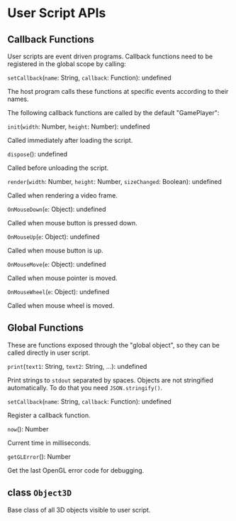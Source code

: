 # User Script APIs

## Callback Functions

User scripts are event driven programs. Callback functions need to be registered in the global scope by calling:

`setCallback`(`name`: String, `callback`: Function): undefined

The host program calls these functions at specific events according to their names. 

The following callback functions are called by the default "GamePlayer":

`init`(`width`: Number, `height`: Number): undefined

Called immediately after loading the script.

`dispose`(): undefined

Called before unloading the script.

`render`(`width`: Number, `height`: Number, `sizeChanged`: Boolean): undefined

Called when rendering a video frame.

`OnMouseDown`(`e`: Object): undefined

Called when mouse button is pressed down.

`OnMouseUp`(`e`: Object): undefined

Called when mouse button is up.

`OnMouseMove`(`e`: Object): undefined

Called when mouse pointer is moved.

`OnMouseWheel`(`e`: Object): undefined

Called when mouse wheel is moved.

## Global Functions

These are functions exposed through the "global object", so they can be called directly in user script.

`print`(`text1`: String, `text2`: String, ...): undefined

Print strings to `stdout` separated by spaces. Objects are not stringified automatically. To do that you need `JSON.stringify()`.

`setCallback`(`name`: String, `callback`: Function): undefined

Register a callback function.

`now`(): Number

Current time in milliseconds.

`getGLError`(): Number

Get the last OpenGL error code for debugging.

## class `Object3D`

Base class of all 3D objects visible to user script.


